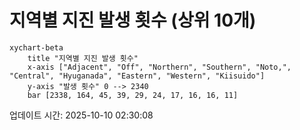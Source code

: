 # 지역별 지진 발생 횟수 (상위 10개)

```mermaid
xychart-beta
    title "지역별 지진 발생 횟수"
    x-axis ["Adjacent", "Off", "Northern", "Southern", "Noto,", "Central", "Hyuganada", "Eastern", "Western", "Kiisuido"]
    y-axis "발생 횟수" 0 --> 2340
    bar [2338, 164, 45, 39, 29, 24, 17, 16, 16, 11]
```

업데이트 시간: 2025-10-10 02:30:08
